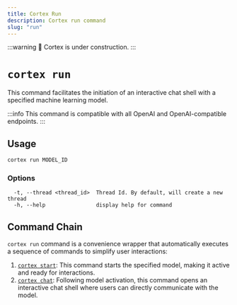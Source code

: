 ```yaml
---
title: Cortex Run
description: Cortex run command
slug: "run"
---
```


:::warning
🚧 Cortex is under construction.
:::

# `cortex run`

This command facilitates the initiation of an interactive chat shell with a specified machine learning model.

:::info
This command is compatible with all OpenAI and OpenAI-compatible endpoints.
:::

## Usage

```bash
cortex run MODEL_ID
```

### Options

```
  -t, --thread <thread_id>  Thread Id. By default, will create a new thread
  -h, --help                display help for command
```

## Command Chain

`cortex run` command is a convenience wrapper that automatically executes a sequence of commands to simplify user interactions:

1. [`cortex start`](/docs/cli/models/start): This command starts the specified model, making it active and ready for interactions.
2. [`cortex chat`](/docs/cli/chat): Following model activation, this command opens an interactive chat shell where users can directly communicate with the model.
